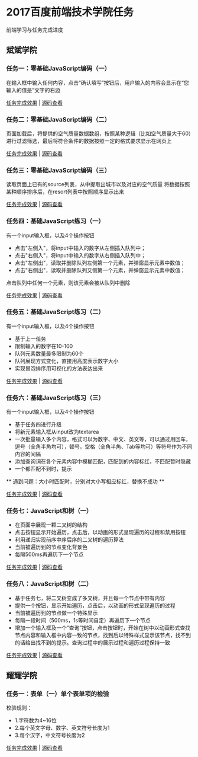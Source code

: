 # 2017百度前端技术学院任务

前端学习与任务完成进度

## 斌斌学院

### 任务一：零基础JavaScript编码（一）

在输入框中输入任何内容，点击“确认填写”按钮后，用户输入的内容会显示在“您输入的值是”文字的右边

[任务完成效果](http://chenliwen.tech/IFE2017/binbin/task01/index.html)   |   [源码查看](https://github.com/CH563/IFE2017/blob/master/binbin/task01/index.html)


### 任务二：零基础JavaScript编码（二）

页面加载后，将提供的空气质量数据数组，按照某种逻辑（比如空气质量大于60）进行过滤筛选，最后将符合条件的数据按照一定的格式要求显示在网页上

[任务完成效果](http://chenliwen.tech/IFE2017/binbin/task02/index.html)   |   [源码查看](https://github.com/CH563/IFE2017/blob/master/binbin/task02/index.html)


### 任务三：零基础JavaScript编码（三）

读取页面上已有的source列表，从中提取出城市以及对应的空气质量
将数据按照某种顺序排序后，在resort列表中按照顺序显示出来

[任务完成效果](http://chenliwen.tech/IFE2017/binbin/task03/index.html)   |   [源码查看](https://github.com/CH563/IFE2017/blob/master/binbin/task03/index.html)


### 任务四：基础JavaScript练习（一）

有一个input输入框，以及4个操作按钮

- 点击"左侧入"，将input中输入的数字从左侧插入队列中；
- 点击"右侧入"，将input中输入的数字从右侧插入队列中；
- 点击"左侧出"，读取并删除队列左侧第一个元素，并弹窗显示元素中数值；
- 点击"右侧出"，读取并删除队列又侧第一个元素，并弹窗显示元素中数值；

点击队列中任何一个元素，则该元素会被从队列中删除

[任务完成效果](http://chenliwen.tech/IFE2017/binbin/task04/index.html)   |   [源码查看](https://github.com/CH563/IFE2017/blob/master/binbin/task04/index.html)


### 任务五：基础JavaScript练习（二）

有一个input输入框，以及4个操作按钮

- 基于上一任务
- 限制输入的数字在10-100
- 队列元素数量最多限制为60个
- 队列展现方式变化，直接用高度表示数字大小
- 实现冒泡排序用可视化的方法表达出来

[任务完成效果](http://chenliwen.tech/IFE2017/binbin/task05/index.html)   |   [源码查看](https://github.com/CH563/IFE2017/blob/master/binbin/task05/index.html)

### 任务六：基础JavaScript练习（三）

有一个input输入框，以及4个操作按钮

- 基于任务四进行升级
- 将新元素输入框从input改为textarea
- 一次批量输入多个内容，格式可以为数字、中文、英文等，可以通过用回车，逗号（全角半角均可），顿号，空格（全角半角、Tab等均可）等符号作为不同内容的间隔
- 添加查询词在各个元素内容中模糊匹配，匹配到的内容标红，不匹配暂时隐藏
- 一个都匹配不到时，提示

** 遇到问题：大小时匹配时，分别对大小写相应标红，替换不成功 **

[任务完成效果](http://chenliwen.tech/IFE2017/binbin/task06/index.html)   |   [源码查看](https://github.com/CH563/IFE2017/blob/master/binbin/task06/index.html)

### 任务七：JavaScript和树（一）

- 在页面中展现一颗二叉树的结构
- 点击按钮显示开始遍历，点击后，以动画的形式呈现遍历的过程和禁用按钮
- 利用递归实现前序中序后序的二叉树的遍历算法
- 当前被遍历到的节点变化背景色
- 每隔500ms再遍历下一个节点

[任务完成效果](http://chenliwen.tech/IFE2017/binbin/task07/index.html)   |   [源码查看](https://github.com/CH563/IFE2017/blob/master/binbin/task07/index.html)


### 任务八：JavaScript和树（二）

- 基于任务七，将二叉树变成了多叉树，并且每一个节点中带有内容
- 提供一个按钮，显示开始遍历，点击后，以动画的形式呈现遍历的过程
- 当前被遍历到的节点做一个特殊显示
- 每隔一段时间（500ms，1s等时间自定）再遍历下一个节点
- 增加一个输入框及一个“查询”按钮，点击按钮时，开始在树中以动画形式查找节点内容和输入框中内容一致的节点，找到后以特殊样式显示该节点，找不到的话给出找不到的提示。查询过程中的展示过程和遍历过程保持一致

[任务完成效果](http://chenliwen.tech/IFE2017/binbin/task08/index.html)   |   [源码查看](https://github.com/CH563/IFE2017/blob/master/binbin/task08/index.html)



## 耀耀学院

### 任务一：表单（一）单个表单项的检验

校验规则：
- 1.字符数为4~16位
- 2.每个英文字母、数字、英文符号长度为1
- 3.每个汉字，中文符号长度为2

[任务完成效果](http://chenliwen.tech/IFE2017/yaoyao/task01/index.html)   |   [源码查看](https://github.com/CH563/IFE2017/blob/master/yaoyao/task01/index.html)